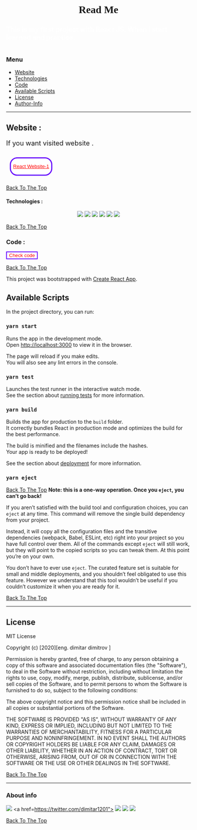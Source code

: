 <div>
<style>@import url('https://fonts.googleapis.com/css2?family=Lobster&display=swap');</style></div>

<h1 style="text-align:center; font-family: 'Lobster', cursive; ">Read Me</h1>

<h1 style= "color:white; font-size: 1.3em;" >This is my first project with React JS. When i start learned and practice.<h1>

### Menu

- [Website](#website)
- [Technologies](#Technologies)
- [Code](#Code)
- [Available Scripts](#Available-Scripts)
- [License](#license)
- [Author-Info](#About-info)

---

## Website :

<div>
<p style="font-size: 1.3em;">
If you want visited website .
</p>
<button style="background-color:white; cursor: pointer; margin: 10px; border: 3px solid #6603fc; border-radius: 20px; height: 50px;">
<a href="https://mitaka1210.github.io/React-Website-1/" style="color: red;"> React Website-1</a></button>
</div>

[Back To The Top](#Menu)

#### Technologies :

<div style="text-align: center; margin-bottom: 15px">
<img src="https://img.icons8.com/plasticine/50/000000/react.png"/>
<img src="https://img.icons8.com/color/50/000000/javascript.png"/>
<img src="https://img.icons8.com/fluent/50/000000/visual-studio-code-2019.png"/>
<img src="https://img.icons8.com/color/48/000000/html-5.png"/>
<img src="https://img.icons8.com/color/48/000000/css3.png"/>
<img src="https://img.icons8.com/color/48/000000/sass.png"/>
</div>

[Back To The Top](#Menu)

### Code :

<button style=" cursor: pointer; border: 2px solid #6603ff; background: white;color: red; "><a style="color: red;">Check code</a></button>

[Back To The Top](#Menu)

This project was bootstrapped with [Create React App](https://github.com/facebook/create-react-app).

## Available Scripts

In the project directory, you can run:

### `yarn start`

Runs the app in the development mode.<br />
Open [http://localhost:3000](http://localhost:3000) to view it in the browser.

The page will reload if you make edits.<br />
You will also see any lint errors in the console.

### `yarn test`

Launches the test runner in the interactive watch mode.<br />
See the section about [running tests](https://facebook.github.io/create-react-app/docs/running-tests) for more information.

### `yarn build`

Builds the app for production to the `build` folder.<br />
It correctly bundles React in production mode and optimizes the build for the best performance.

The build is minified and the filenames include the hashes.<br />
Your app is ready to be deployed!

See the section about [deployment](https://facebook.github.io/create-react-app/docs/deployment) for more information.

### `yarn eject`

[Back To The Top](#Menu)
**Note: this is a one-way operation. Once you `eject`, you can’t go back!**

If you aren’t satisfied with the build tool and configuration choices, you can `eject` at any time. This command will remove the single build dependency from your project.

Instead, it will copy all the configuration files and the transitive dependencies (webpack, Babel, ESLint, etc) right into your project so you have full control over them. All of the commands except `eject` will still work, but they will point to the copied scripts so you can tweak them. At this point you’re on your own.

You don’t have to ever use `eject`. The curated feature set is suitable for small and middle deployments, and you shouldn’t feel obligated to use this feature. However we understand that this tool wouldn’t be useful if you couldn’t customize it when you are ready for it.

[Back To The Top](#Menu)

---

## License

MIT License

Copyright (c) [2020][eng. dimitar dimitrov ]

Permission is hereby granted, free of charge, to any person obtaining a copy
of this software and associated documentation files (the "Software"), to deal
in the Software without restriction, including without limitation the rights
to use, copy, modify, merge, publish, distribute, sublicense, and/or sell
copies of the Software, and to permit persons to whom the Software is
furnished to do so, subject to the following conditions:

The above copyright notice and this permission notice shall be included in all
copies or substantial portions of the Software.

THE SOFTWARE IS PROVIDED "AS IS", WITHOUT WARRANTY OF ANY KIND, EXPRESS OR
IMPLIED, INCLUDING BUT NOT LIMITED TO THE WARRANTIES OF MERCHANTABILITY,
FITNESS FOR A PARTICULAR PURPOSE AND NONINFRINGEMENT. IN NO EVENT SHALL THE
AUTHORS OR COPYRIGHT HOLDERS BE LIABLE FOR ANY CLAIM, DAMAGES OR OTHER
LIABILITY, WHETHER IN AN ACTION OF CONTRACT, TORT OR OTHERWISE, ARISING FROM,
OUT OF OR IN CONNECTION WITH THE SOFTWARE OR THE USE OR OTHER DEALINGS IN THE
SOFTWARE.

[Back To The Top](#Menu)

---

### About info

<a href="https://www.facebook.com/mitaka1210">	<img src="https://icons.iconarchive.com/icons/yootheme/social-bookmark/64/social-facebook-button-blue-icon.png"/></a>
<a href=https://twitter.com/dimitar1201">      <img src="https://icons.iconarchive.com/icons/emey87/social-button/64/twitter-icon.png"/></a>
<a href="https://www.linkedin.com/in/dimitar-dimitrov-a537a2162/">
    			<img src="https://icons.iconarchive.com/icons/martz90/circle/64/linkedin-icon.png"/></a>
<a href="https://mitaka1210.github.io/Portfolio-ENG">
    			<img src="https://icons.iconarchive.com/icons/social-media-icons/glossy-social/64/Website-icon.png"/></a>

[Back To The Top](#Menu)


